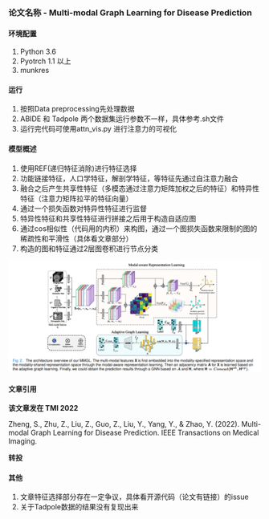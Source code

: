 
### 论文名称 - Multi-modal Graph Learning for Disease Prediction

#### 环境配置

1. Python 3.6
2. Pyotrch 1.1 以上
3. munkres

#### 运行

1. 按照Data preprocessing先处理数据
2. ABIDE 和 Tadpole 两个数据集运行参数不一样，具体参考.sh文件
3. 运行完代码可使用attn_vis.py 进行注意力的可视化

#### 模型概述

1. 使用REF(递归特征消除)进行特征选择
2. 功能链接特征，人口学特征，解剖学特征，等特征先通过自注意力融合
3. 融合之后产生共享性特征（多模态通过注意力矩阵加权之后的特征）和特异性特征（注意力矩阵拉平的特征向量）
4. 通过一个损失函数对特异性特征进行监督
5. 特异性特征和共享性特征进行拼接之后用于构造自适应图
6. 通过cos相似性（代码用的内积）来构图，通过一个图损失函数来限制的图的稀疏性和平滑性（具体看文章部分）
7. 构造的图和特征通过2层图卷积进行节点分类

![overchart.png](./overchart.png)


#### 文章引用

**该文章发在 TMI 2022**

Zheng, S., Zhu, Z., Liu, Z., Guo, Z., Liu, Y., Yang, Y., & Zhao, Y. (2022). Multi-modal Graph Learning for Disease Prediction. IEEE Transactions on Medical Imaging.


**转投**

#### 其他

1. 文章特征选择部分存在一定争议，具体看开源代码（论文有链接）的issue
2. 关于Tadpole数据的结果没有复现出来
